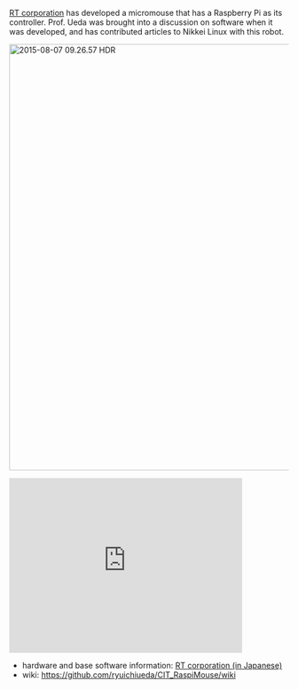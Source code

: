 <a href="http://www.rt-net.jp/" target="_blank">RT corporation</a> has developed a micromouse that has a Raspberry Pi as its controller. Prof. Ueda was brought into a discussion on software when it was developed, and has contributed articles to Nikkei Linux with this robot. 

<a href="https://lab.ueda.asia/wp-content/uploads/2016/06/2015-08-07-09.26.57-HDR.jpg"><img src="https://lab.ueda.asia/wp-content/uploads/2016/06/2015-08-07-09.26.57-HDR-1024x768.jpg" alt="2015-08-07 09.26.57 HDR" width="1024" height="768" class="aligncenter size-large wp-image-888" /></a>

<iframe width="420" height="315" src="https://www.youtube.com/embed/nNwKVeCqjus" frameborder="0" allowfullscreen=""></iframe>
<ul>
	<li>hardware and base software information: <a href="http://www.rt-shop.jp/index.php?main_page=product_info&amp;products_id=3201" target="_blank">RT corporation (in Japanese)</a></li>
	<li>wiki: <a href="https://github.com/ryuichiueda/CIT_RaspiMouse/wiki" target="_blank">https://github.com/ryuichiueda/CIT_RaspiMouse/wiki</a></li>
</ul>


